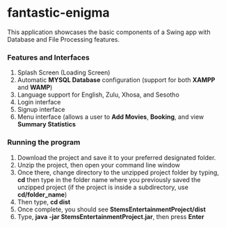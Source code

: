 # fantastic-enigma
This application showcases the basic components of a Swing app with Database and File Processing features.

<h3><b>Features and Interfaces</b></h3>

<ol>
  <li> Splash Screen (Loading Screen) </li>
  <li> Automatic <b>MYSQL Database</b> configuration (support for both <b>XAMPP</b> and <b>WAMP</b>)</li>
  <li> Language support for English, Zulu, Xhosa, and Sesotho </li>
  <li> Login interface </li>
  <li> Signup interface </li>
  <li> Menu interface (allows a user to <b>Add Movies</b>, <b>Booking</b>, and view <b>Summary Statistics</b> </li>
</ol>

<h3><b>Running the program</b></h3>

<ol>
  <li> Download the project and save it to your preferred designated folder.</li>
  <li> Unzip the project, then open your command line window </li>
  <li> Once there, change directory to the unzipped project folder by typing, <b>cd</b> then type in 
    the folder name where you previously saved the unzipped project (if      
       the project is inside a subdirectory, use <b>cd/folder_name</b>)</li>
  <li> Then type, <b>cd dist</b></li>
  <li> Once complete, you should see <b>StemsEntertainmentProject/dist</b></li>
  <li> Type, <b>java -jar StemsEntertainmentProject.jar</b>, then press <b>Enter</b>
 
